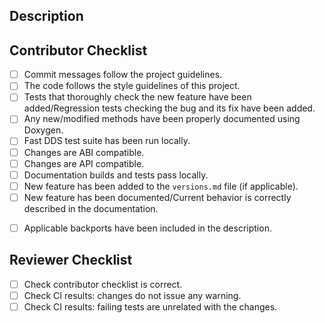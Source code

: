 <!-- Provide a general summary of your changes in the Title above -->

<!--
    If this PR is still a Work in Progress [WIP], please open it as DRAFT.
    Please consider if any label should be added to this PR.
    If no code has been changed, please add `skip-ci` label.
    If opening the PR as Draft, please consider adding `no-test` label to only build the code but not run CI.
    If documentation PR is still pending, please add `doc-pending` label.
-->

## Description
<!--
    Describe changes in detail.
    If several features/bug fixes are included with these changes, please consider opening separated pull requests.
-->

<!--
    In case of bug fixes, please provide the list of supported branches where this fix should be also merged.
    Please uncomment following line, adjusting the corresponding target branches for the backport.
-->
<!-- @Mergifyio backport 2.8.x 2.7.x 2.6.x 2.1.x -->

<!-- If an issue is already opened, please uncomment next line with the corresponding issue number. -->
<!-- Fixes #(issue) -->

<!-- In case the changes are built over a previous pull request, please uncomment next line. -->
<!-- This PR depends on #(PR) and must be merged after that one. -->

## Contributor Checklist
- [ ] Commit messages follow the project guidelines. <!-- External contributors should sign the DCO. Fast DDS developers must also refer to the internal Redmine task. -->
- [ ] The code follows the style guidelines of this project. <!-- Please refer to the [Quality Declaration](https://github.com/eProsima/Fast-DDS/blob/master/QUALITY.md#linters-and-static-analysis-4v) for more information. -->
- [ ] Tests that thoroughly check the new feature have been added/Regression tests checking the bug and its fix have been added. <!-- Blackbox tests checking the new functionality are required. Changes that add/modify public API must include unit tests covering all possible cases. In case that no tests are provided, please justify why. -->
- [ ] Any new/modified methods have been properly documented using Doxygen. <!-- Even internal classes, and private methods and members should be documented, not only the public API. -->
- [ ] Fast DDS test suite has been run locally. <!-- Please provide the platform/architecture where the test suite has been run. In case that only some tests are run, please provide the list (unit test, blackbox Fast DDS PIM API, blackbox FastRTPS API, etc.) -->
- [ ] Changes are ABI compatible. <!-- Bug fixes should be ABI compatible if possible so a backport to previous affected releases can be made. -->
- [ ] Changes are API compatible. <!-- Public API must not be broken within the same major release. -->
- [ ] Documentation builds and tests pass locally. <!-- Check there are no typos in the Doxygen documentation. -->
- [ ] New feature has been added to the `versions.md` file (if applicable).
- [ ] New feature has been documented/Current behavior is correctly described in the documentation. <!-- Please uncomment following line with the corresponding PR to the documentation project: -->
<!-- Related documentation PR: eProsima/Fast-DDS-docs# (PR) -->
- [ ] Applicable backports have been included in the description.


## Reviewer Checklist
- [ ] Check contributor checklist is correct.
- [ ] Check CI results: changes do not issue any warning.
- [ ] Check CI results: failing tests are unrelated with the changes.

